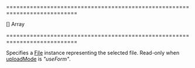 ===========================================================================
<!--default-->[]<!--/default-->
<!--type-->Array<File><!--/type-->
===========================================================================

<!--shortDescription-->
Specifies a [File](http://www.w3.org/TR/FileAPI/#dfn-file) instance representing the selected file. Read-only when [uploadMode](/Documentation/ApiReference/UI_Widgets/dxFileUploader/Configuration/#uploadMode) is *"useForm"*.
<!--/shortDescription-->

<!--fullDescription-->

<!--/fullDescription-->